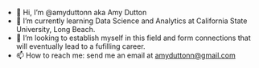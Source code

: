 - 👋 Hi, I’m @amyduttonn aka Amy Dutton
- 🌱 I’m currently learning Data Science and Analytics at California State University, Long Beach.
- 💞️ I’m looking to establish myself in this field and form connections that will eventually lead to a fufilling career.
- 📫 How to reach me: send me an email at amyduttonn@gmail.com

<!---
amyduttonn/amyduttonn is a ✨ special ✨ repository because its `README.md` (this file) appears on your GitHub profile.
You can click the Preview link to take a look at your changes.
--->
